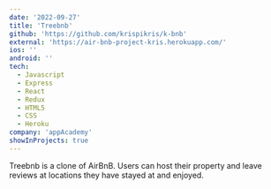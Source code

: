 ```yaml
---
date: '2022-09-27'
title: 'Treebnb'
github: 'https://github.com/krispikris/k-bnb'
external: 'https://air-bnb-project-kris.herokuapp.com/'
ios: ''
android: ''
tech:
  - Javascript
  - Express
  - React
  - Redux
  - HTML5
  - CSS
  - Heroku
company: 'appAcademy'
showInProjects: true
---
```


Treebnb is a clone of AirBnB. Users can host their property and leave reviews at locations they have stayed at and enjoyed.
